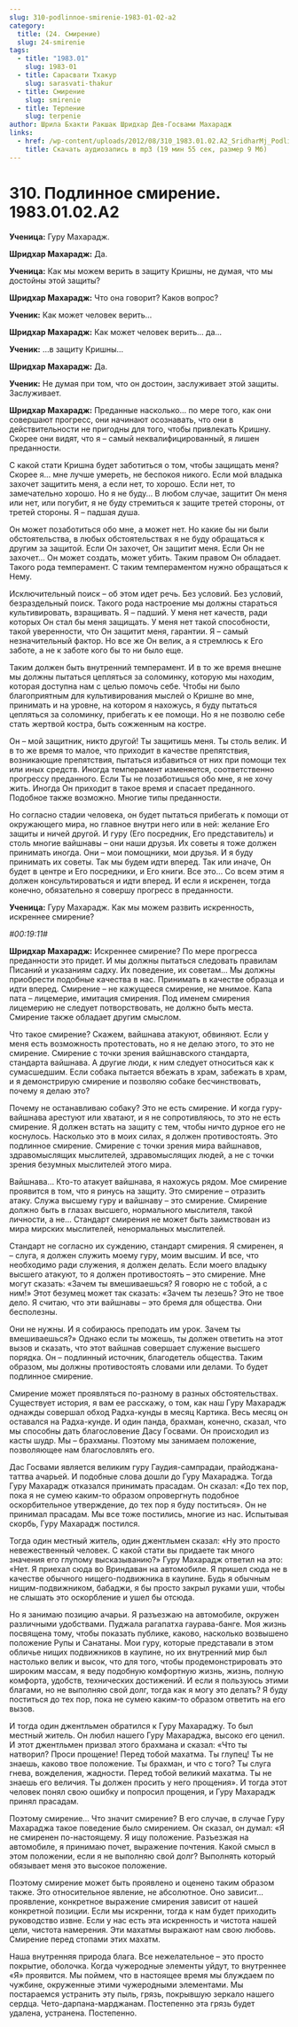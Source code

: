 ```yaml
---
slug: 310-podlinnoe-smirenie-1983-01-02-a2
category:
  title: (24. Смирение)
  slug: 24-smirenie
tags:
  - title: "1983.01"
    slug: 1983-01
  - title: Сарасвати Тхакур
    slug: sarasvati-thakur
  - title: Смирение
    slug: smirenie
  - title: Терпение
    slug: terpenie
author: Шрила Бхакти Ракшак Шридхар Дев-Госвами Махарадж
links:
  - href: /wp-content/uploads/2012/08/310_1983.01.02.A2_SridharMj_Podlinnoe_smirenie.mp3
    title: Скачать аудиозапись в mp3 (19 мин 55 сек, размер 9 Мб)
---
```


# 310. Подлинное смирение. 1983.01.02.A2

**Ученица:** Гуру Махарадж.

**Шридхар Махарадж:** Да.

**Ученица:** Как мы можем верить в защиту Кришны, не думая, что мы достойны этой защиты?

**Шридхар Махарадж:** Что она говорит? Каков вопрос?

**Ученик:** Как может человек верить…

**Шридхар Махарадж:** Как может человек верить… да…

**Ученик:** …в защиту Кришны…

**Шридхар Махарадж:** Да.

**Ученик:** Не думая при том, что он достоин, заслуживает этой защиты. Заслуживает.

**Шридхар Махарадж:** Преданные насколько… по мере того, как они совершают прогресс, они начинают осознавать, что они в действительности не пригодны для того, чтобы привлекать Кришну. Скорее они видят, что я – самый неквалифицированный, я лишен преданности.

С какой стати Кришна будет заботиться о том, чтобы защищать меня? Скорее я… мне лучше умереть, не беспокоя никого. Если мой владыка захочет защитить меня, а если нет, то хорошо. Если нет, то замечательно хорошо. Но я не буду… В любом случае, защитит Он меня или нет, или погубит, я не буду стремиться к защите третей стороны, от третей стороны. Я – падшая душа.

Он может позаботиться обо мне, а может нет. Но какие бы ни были обстоятельства, в любых обстоятельствах я не буду обращаться к другим за защитой. Если Он захочет, Он защитит меня. Если Он не захочет… Он может создать, может убить. Таким правом Он обладает. Такого рода темперамент. С таким темпераментом нужно обращаться к Нему.

Исключительный поиск – об этом идет речь. Без условий. Без условий, безраздельный поиск. Такого рода настроение мы должны стараться культивировать, взращивать. Я – падший. У меня нет качеств, ради которых Он стал бы меня защищать. У меня нет такой способности, такой уверенности, что Он защитит меня, гарантии. Я – самый незначительный фактор. Но все же Он велик, а я стремлюсь к Его заботе, а не к заботе кого бы то ни было еще.

Таким должен быть внутренний темперамент. И в то же время внешне мы должны пытаться цепляться за соломинку, которую мы находим, которая доступна нам с целью помочь себе. Чтобы ни было благоприятным для культивирования мыслей о Кришне во мне, принимать и на уровне, на котором я нахожусь, я буду пытаться цепляться за соломинку, прибегать к ее помощи. Но я не позволю себе стать жертвой костра, быть сожженным на костре.

Он – мой защитник, никто другой! Ты защитишь меня. Ты столь велик. И в то же время то малое, что приходит в качестве препятствия, возникающие препятствия, пытаться избавиться от них при помощи тех или иных средств. Иногда темперамент изменяется, соответственно прогрессу преданного. Если Ты не позаботишься обо мне, я не хочу жить. Иногда Он приходит в такое время и спасает преданного. Подобное также возможно. Многие типы преданности.

Но согласно стадии человека, он будет пытаться прибегать к помощи от окружающего мира, но главное внутри него или в ней: желание Его защиты и ничей другой. И гуру (Его посредник, Его представитель) и столь многие вайшнавы – они наши друзья. Их советы я тоже должен принимать иногда. Они – мои помощники, мои друзья. И я буду принимать их советы. Так мы будем идти вперед. Так или иначе, Он будет в центре и Его посредники, и Его книги. Все это… Со всем этим я должен консультироваться и идти вперед. И если я искренен, тогда конечно, обязательно я совершу прогресс в преданности.

**Ученица:** Гуру Махарадж. Как мы можем развить искренность, искреннее смирение?

*#00:19:11#*

**Шридхар Махарадж:** Искреннее смирение? По мере прогресса преданности это придет. И мы должны пытаться следовать правилам Писаний и указаниям садху. Их поведение, их советам… Мы должны приобрести подобные качества в нас. Принимать в качестве образца и идти вперед. Смирение – не кажущееся смирение, не мнимое. Капа пата – лицемерие, имитация смирения. Под именем смирения лицемерию не следует потворствовать, не должно быть места. Смирение также обладает другим смыслом.

Что такое смирение? Скажем, вайшнава атакуют, обвиняют. Если у меня есть возможность протестовать, но я не делаю этого, то это не смирение. Смирение с точки зрения вайшнавского стандарта, стандарта вайшнава. А другие люди, к ним следует относиться как к сумасшедшим. Если собака пытается вбежать в храм, забежать в храм, и я демонстрирую смирение и позволяю собаке бесчинствовать, почему я делаю это?

Почему не останавливаю собаку? Это не есть смирение. И когда гуру-вайшнава арестуют или хватают, и я не сопротивляюсь, то это не есть смирение. Я должен встать на защиту с тем, чтобы ничто дурное его не коснулось. Насколько это в моих силах, я должен противостоять. Это подлинное смирение. Смирение с точки зрения мира вайшнавов, здравомыслящих мыслителей, здравомыслящих людей, а не с точки зрения безумных мыслителей этого мира.

Вайшнава… Кто-то атакует вайшнава, я нахожусь рядом. Мое смирение проявится в том, что я ринусь на защиту. Это смирение – отразить атаку. Служа высшему гуру и вайшнаву – это смирение. Смирение должно быть в глазах высшего, нормального мыслителя, такой личности, а не… Стандарт смирения не может быть заимствован из мира мирских мыслителей, ненормальных мыслителей.

Стандарт не согласно их суждению, стандарт смирения. Я смиренен, я – слуга, я должен служить моему гуру, моим высшим. И все, что необходимо ради служения, я должен делать. Если моего владыку высшего атакуют, то я должен противостоять – это смирение. Мне могут сказать: «Зачем ты вмешиваешься? Я говорю не с тобой, а с ним!» Этот безумец может так сказать: «Зачем ты лезешь? Это не твое дело. Я считаю, что эти вайшнавы – это бремя для общества. Они бесполезны.

Они не нужны. И я собираюсь преподать им урок. Зачем ты вмешиваешься?» Однако если ты можешь, ты должен ответить на этот вызов и сказать, что этот вайшнав совершает служение высшего порядка. Он – подлинный источник, благодетель общества. Таким образом, мы должны противостоять словами или делами. То будет подлинное смирение.

Смирение может проявляться по-разному в разных обстоятельствах. Существует история, я вам ее расскажу, о том, как наш Гуру Махарадж однажды совершал обход Радха-кунды в месяц Картика. Весь месяц он оставался на Радха-кунде. И один панда, брахман, конечно, сказал, что мы способны дать благословение Дасу Госвами. Он происходил из касты шудр. Мы – брахманы. Поэтому мы занимаем положение, позволяющее нам благословлять его.

Дас Госвами является великим гуру Гаудия-сампрадаи, прайоджана-таттва ачарьей. И подобные слова дошли до Гуру Махараджа. Тогда Гуру Махарадж отказался принимать прасадам. Он сказал: «До тех пор, пока я не сумею каким-то образом опровергнуть подобное оскорбительное утверждение, до тех пор я буду поститься». Он не принимал прасадам. Мы все тоже постились, многие из нас. Испытывая скорбь, Гуру Махарадж постился.

Тогда один местный житель, один джентльмен сказал: «Ну это просто невежественный человек. С какой стати вы придаете так много значения его глупому высказыванию?» Гуру Махарадж ответил на это: «Нет. Я приехал сюда во Вриндаван на автомобиле. Я пришел сюда не в качестве обычного нищего-подвижника в каупине. Будь я обычным нищим-подвижником, бабаджи, я бы просто закрыл руками уши, чтобы не слышать это оскорбление и ушел бы отсюда.

Но я занимаю позицию ачарьи. Я разъезжаю на автомобиле, окружен различными удобствами. Пуджала рагапатха гаурава-банге. Моя жизнь посвящена тому, чтобы показать публике, каково, насколько возвышено положение Рупы и Санатаны. Мои гуру, которые представали в этом обличье нищих подвижников в каупине, но их внутренний мир был настолько велик и высок, что для того, чтобы продемонстрировать это широким массам, я веду подобную комфортную жизнь, жизнь, полную комфорта, удобств, технических достижений. И если я пользуюсь этими благами, но не выполняю свой долг, тогда как я могу это делать? Я буду поститься до тех пор, пока не сумею каким-то образом ответить на его вызов.

И тогда один джентльмен обратился к Гуру Махараджу. То был местный житель. Он любил нашего Гуру Махараджа, высоко его ценил. И этот джентльмен призвал этого брахмана и сказал: «Что ты натворил? Проси прощение! Перед тобой махатма. Ты глупец! Ты не знаешь, каково твое положение. Ты брахман, и что с того? Ты слуга гнева, вожделения, жадности. Перед тобой великий махатма. Ты не знаешь его величия. Ты должен просить у него прощения». И тогда этот человек понял свою ошибку и попросил прощения, и Гуру Махарадж принял прасадам.

Поэтому смирение… Что значит смирение? В его случае, в случае Гуру Махараджа такое поведение было смирением. Он сказал, он думал: «Я не смиренен по-настоящему. Я ищу положение. Разъезжая на автомобиле, я принимаю почет, выражение почтения. Какой смысл в этом положении, если я не выполняю свой долг? Выполнять который обязывает меня это высокое положение.

Поэтому смирение может быть проявлено и оценено таким образом также. Это относительное явление, не абсолютное. Оно зависит… проявление, конкретное выражение смирения зависит от нашей конкретной позиции. Если мы искренни, тогда к нам будет приходить руководство извне. Если у нас есть эта искренность и чистота нашей цели, чистота намерения. Эти махатмы выражают нам свою любовь. Смирение перед стопами этих махатм.

Наша внутренняя природа блага. Все нежелательное – это просто покрытие, оболочка. Когда чужеродные элементы уйдут, то внутреннее «Я» проявится. Мы поймем, что в настоящее время мы блуждаем по чужбине, окруженные этими чужеродными элементами. Мы постараемся устранить эту пыль, грязь, покрывшую зеркало нашего сердца. Чето-дарпана-марджанам. Постепенно эта грязь будет удалена, устранена. Постепенно.

